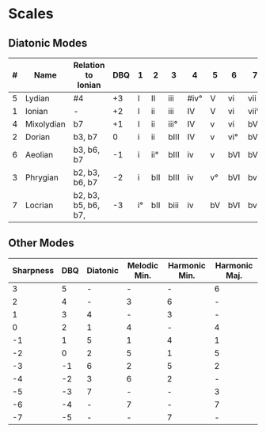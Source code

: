 # Scales

## Diatonic Modes

| # | Name | Relation to Ionian | DBQ | 1 | 2 | 3 | 4 | 5 | 6 | 7 |
| - | - | - | - | - | - | - | - | - | - | - |
| 5 | Lydian | #4 | +3 | I  | II  | iii   | #iv° | V  | vi  | vii  |
| 1 | Ionian | - | +2 | I  | ii  | iii   | IV   | V  | vi  | vii° | 
| 4 | Mixolydian | b7 | +1 | I  | ii  | iii°  | IV   | v  | vi  | bVII |
| 2 | Dorian | b3, b7 | 0 | i  | ii  | bIII  | IV   | v  | vi° | bVII |
| 6 | Aeolian | b3, b6, b7 | -1 | i  | ii° | bIII  | iv   | v  | bVI | bVII |
| 3 | Phrygian | b2, b3, b6, b7 | -2 | i  | bII | bIII  | iv   | v° | bVI | bvii |
| 7 | Locrian | b2, b3, b5, b6, b7, | -3 | i° | bII | biii  | iv   | bV | bVI | bvii |

## Other Modes

| Sharpness | DBQ | Diatonic | Melodic Min. | Harmonic Min. | Harmonic Maj. |
| --- | --- | --- | --- | --- | --- |
| 3 | 5 | - | - | - | 6 |
| 2 | 4 | - | 3 | 6 | - |
| 1 | 3 | 4 | - | 3 | - |
| 0 | 2 | 1 | 4 | - | 4 |
| -1 | 1 | 5 | 1 | 4 | 1 |
| -2 | 0 | 2 | 5 | 1 | 5 |
| -3 | -1 | 6 | 2 | 5 | 2 |
| -4 | -2 | 3 | 6 | 2 | - |
| -5 | -3 | 7 | - | - | 3 |
| -6 | -4 | - | 7 | - | 7 |
| -7 | -5 | - | - | 7 | - |
